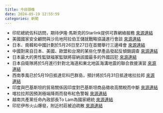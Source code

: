 ```yaml
---
title: 今日頭條
date: 2024-05-19 12:55:59
categories: 新聞            
---
```

- 印尼總統佐科訪問，期待伊隆·馬斯克的Starlink提供可靠網絡服務 [來源連結](https://www.japantimes.co.jp/news/2024/05/19/asia-pacific/elon-musk-starlink-indonesia/)
- 美國國家安全顧問與沙烏地阿拉伯王儲就戰略協議進行會談 [來源連結](https://www.npr.org/2024/05/19/1252338011/us-national-security-adviser-and-saudi-arabia-crown-prince-hold-security-deal-ta)
- 日本、南韓和中國計劃於5月26日至27日在首爾舉行三邊峰會 [來源連結](https://www.japantimes.co.jp/news/2024/05/19/japan/politics/japan-south-korea-china-summit-preview/)
- 中國對來自日本、美國、歐盟和台灣的某些化學產品發起反傾銷調查 [來源連結](https://www.japantimes.co.jp/news/2024/05/19/japan/china-japan-anti-dumping-probe/)
- 日本最大的男性監獄福冢監獄將容納該國最多的外國囚犯 [來源連結](https://www.japantimes.co.jp/news/2024/05/19/japan/society/fuchu-prison-foreigners/)
- 日本自衛隊將於5月進行針對北海道和東北地區海溝地震的聯合救援演習 [來源連結](https://www.japantimes.co.jp/news/2024/05/19/japan/sdf-quake-drill/)
- 西南季風已於5月19日抵達尼科巴群島，預計將於5月31日抵達喀拉拉邦 [來源連結](https://www.thehindu.com/news/national/southwest-monsoon-makes-onset-over-nicobar-islands-imd/article68192953.ece)
- 印度與巴基斯坦的貿易關係因印度對巴基斯坦商品徵收高關稅而中斷 [來源連結](https://www.thehindu.com/news/international/trade-ties-with-india-suspended-due-to-heavy-duties-pakistan-foreign-minister/article68192826.ece)
- 喀拉拉邦因預測極端降雨而發布紅色警報 [來源連結](https://www.thehindu.com/news/national/kerala/kerala-heavy-rains-rainfall-live-updates-may-19-2024/article68192795.ece)
- 越南共產黨任命內政部長To Lam為國家總統 [來源連結](https://www.japantimes.co.jp/news/2024/05/19/asia-pacific/politics/vietnam-communist-party-new-president/)
- 印尼伊布火山爆發，附近村莊被迫疏散 [來源連結](https://www.theguardian.com/world/article/2024/may/19/indonesias-ibu-volcano-spectacularly-erupts-forcing-nearby-villages-to-evacuate)



